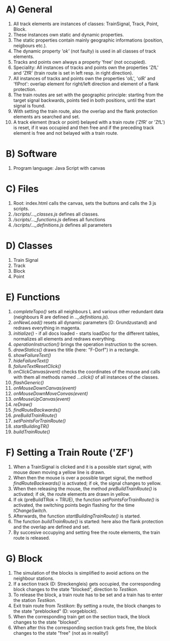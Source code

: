 # A) General
1. All track elements are instances of classes: TrainSignal, Track, Point, Block.
2. These instances own static and dynamic properties.
3. The static properties contain mainly geographic informations (position, neigbours etc.).
4. The dynamic property *'ok'* (not faulty) is used in all classes of track elements.
5. Tracks and points own always a property 'free' (not occupied).
6. Speciality: All instances of tracks and points own the properties 'ZfL' and 'ZfR' (train route is set in left resp. in right direction).
7. All instances of tracks and points own the properties 'olL', 'olR' and 'flProt': overlap element for right/left direction and element of a flank protection.
8. The train routes are set with the geographic principle: starting from the target signal backwards, points tied in both positions, until the start signal is found.
9. With setting the train route, also the overlap and the flank protection elements ars searched and set.
10. A track element (track or point) belayed with a train route ('ZfR' or 'ZfL') is reset, if it was occupied and then free and if the preceding track element is free and not belayed with a train route.
# B) Software
1. Program language: Java Script with canvas
# C) Files
1. Root: index.html calls the canvas, sets the buttons and calls the 3 js scripts.
2. */scripts/…_classes.js* defines all classes.
3. */scripts/…_functions.js* defines all functions
4. */scripts/…_definitions.js* defines all parameters
# D) Classes
1. Train Signal
2. Track
3. Block
4. Point
# E) Functions
1. *completeTopo()* sets all neighbours L and various other redundant data
(neighbours R are defined in *.._definitions.js*).
2. *onNewLoad()* resets all dynamic parameters (D: Grundzustand) and redraws everything in magenta.
3. *initialize()* - if all docs loaded - starts loadDoc for the different tables, normalizes all elements and redraws everything.
4. *operationInstruction()* brings the operation instruction to the screen.
5. *drawStatics()* draws the title (here: "F-Dorf") in a rectangle.
6. *showFailureText()*
7. *hideFailureText()*
8. *failureTextResetClick()*
9. *onClickCanvas(event)* checks the coordinates of the mouse and calls with them all methods named *…click()* of all instances of the classes.
10. *flashGeneric()*
11. *onMouseDownCanvas(event)*
12. *onMouseDownMoveConvas(event)*
13. *onMouseUpCanvas(event)*
14. *reDraw()*
15. *findRouteBackwards()*
16. *preBuildTrainRoute()*
17. *setPointsForTrainRoute()*
18. *startBuildingTR()*
19. *buildTrainRoute()*
# F) Setting a Train Route ('ZF')
1. When a TrainSignal is clicked and it is a possible start signal, with mouse down moving a yellow line is drawn.
2. When then the mouse is over a possible target signal, the method *findRouteBackwards()* is activated; if ok, the signal changes to yellow.
3. When then releasing the mouse, the method *preBuildTrainRoute()* is activated; if ok, the route elements are drawn in yellow.
4. If ok (preBuildTRok = TRUE), the function *setPointsForTrainRoute()* is activated, the switching points begin flashing for the time *tChangeSwitch*.
5. Afterwards, the function *startBuildingTrainRoute()* is started.
6. The function *buildTrainRoute()* is started: here also the flank protection and the overlap are defined and set.
7. By succesive occupying and setting free the route elements, the train route is released.
# G) Block
1. The simulation of the blocks is simplified to avoid actions on the neighbour stations.
2. If a section track (D: Streckengleis) gets occupied, the corresponding block changes to the state "blocked", direction to *Testikon*.
3. To release the block, a train route has to be set and a train has to enter the station *Testikon*.
4. Exit train route from *Testikon*: By setting a route, the block changes to the state "preblocked" (D: vorgeblockt).
5. When the corresponding train get on the section track, the block changes to the state "blocked".
6. When after this the corresponding section track gets free, the block changes to the state "free" (not as in reality!)

